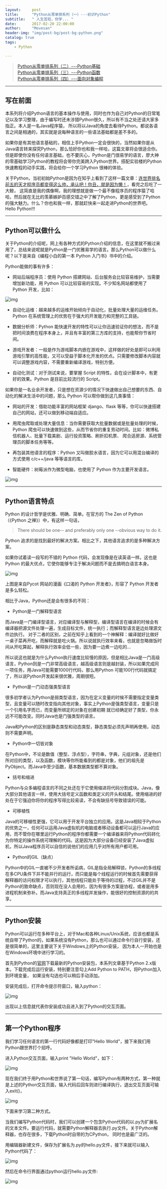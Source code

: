 ```yaml
---
layout:     post
title:      "Python从零单排系列（一）---初识Python"
subtitle:   " 人生苦短，你学... "
date:       2017-02-20 22:00:00
author:     "Movesan"
header-img: "img/post-bg/post-bg-python.png"
catalog: true
tags:
    - Python

---
```


>[Python从零单排系列（二）---Python基础](http://movesan.me/2017/02/22/python-b/)<br>
>[Python从零单排系列（三）---Python函数](http://movesan.me/2017/02/27/python-c/)<br>
>[Python从零单排系列（四）---面向对象编程](http://movesan.me/2017/03/01/python-d/)<br>

---

## 写在前面

本系列将介绍Python语言的基本操作与使用，同时也作为自己对Python的日常笔记以及学习整理，由于编写时还未涉猎Python很久，所以有不当之处还请大家多指正。本人是一名Java程序猿，
所以将以Java的角度去看待Python。都说各语言之间是相通的，其实就是说每种语言的一些语法基础都是差不多的。

如果你是有其他语言基础的，相信上手Python一定会很快的，当然如果你是从Java语言转来探究Python，那么恰好你也和我一样哈，这篇文章将会很适合你。
但是即使你没有任何语言基础，也不要灰心，Python是门很易学的语言，廖大神的零基础学习Python的教程将会带你完美跨入Python世界。搭配实验楼的Python快速教程的动手实践，将会给你一个学习Python
很棒的体验。

关于Python，当初初始Python是因为在知乎上看到了这样一篇文章：[连世界排名前五的天才程序员都变得这么帅，承认吧！你丑，就是因为懒！](https://zhuanlan.zhihu.com/p/20346580)，看完之后吃了一大鲸，
这简直是我的偶像啊，我的理想就是做一个最不像程序员的程序猿了哈哈，然后就在无比的羡慕嫉妒百感交错之中了解了Python，更是感受到了Python的强大魅力。什么？你也和我一样，那就赶快来一起走进Python的世界吧。
Hello Python!!!

---

## Python可以做什么

关于Python的介绍呢，网上有各种方式的Python介绍的信息，在这里就不搬过来用了，总结来说呢就是Python是一门优雅易学的语言。那么Python可以做什么呢？以下是来自《编程小白的第一本 Python 入门书》书中的介绍。

Python能做的事有许多：

* 网站后端程序员：使用 Python 搭建网站、后台服务会比较容易维护，当需要增加新功能，用 Python 可以比较容易的实现。不少知名网站都使用了 Python 开发，比如：

![img](/img/post-in/post-python-1.png)

* 自动化运维：越来越多的运维开始倾向于自动化，批量处理大量的运维任务。 Python 在系统管理上的优势在于强大的开发能力和完整的工具链。

* 数据分析师：Python 能快速开发的特性可以让你迅速验证你的想法，而不是把时间浪费在程序本身上，并且有丰富的第三方库的支持，也能帮你节省时间。

* 游戏开发者：一般是作为游戏脚本内嵌在游戏中，这样做的好处是即可以利用游戏引擎的高性能，又可以受益于脚本化开发的优点。只需要修改脚本内容就可以调整游戏内容，不需要重新编译游戏，特别方便。

* 自动化测试：对于测试来说，要掌握 Script 的特性，会在设计脚本中，有更好的效果。Python 是目前比较流行的 Script。

如果你是一名业余开发者，只是想在资源少的情况下快速做出自己想要的东西、自动化的解决生活中的问题，那么 Python 可以帮你做到这几类事情：

* 网站的开发：借助功能丰富的网站框架 django、flask 等等，你可以快速搭建自己的网站，还可以做到移动端自适应。

* 用爬虫爬取或处理大量信息：当你需要获取大批量数据或是批量处理的时候，Python 爬虫可以快速做到这些，从而节省你的重复劳动时间。比如：微博私信机器人、批量下载美剧、运行投资策略、刷折扣机票、
爬合适房源、系统管理员的脚本任务等等。

* 再包装其他语言的程序：Python 又叫做胶水语言，因为它可以用混台编译的方式使用 c/c++/java 等等语言的库。

* 智能硬件：树莓派作为微型电脑，也使用了 Python 作为主要开发语言。

![img](/img/post-in/post-python-2.png)

---

## Python语言特点

Python 的设计哲学是优雅、明确、简单。在官方的 The Zen of Python（《Python 之禅》）中，有这样一句话，

>There should be one-- and preferably only one --obvious way to do it.

Python 追求的是找到最好的解决方案。相比之下，其他语言追求的是多种解决方案。

如果你试着读一段写的不错的 Python 代码，会发现像是在读英语一样。这也是 Python 的最大优点，它使你能够专注于解决问题而不是去搞明白语言本身。

![img](/img/post-in/post-python-3.png)

上图是来自Pycot 网站的漫画《口渴的 Python 开发者》，形容了 Python 开发者是多么轻松。

相比于Java，Python还是会有很多的不同：

* Python是一门解释型语言

而Java是一门编译型语言，对应编译型与解释型，编译型语言在编译的时候会有编译器把源文件处理一遍，生成目标文件，统一执行；而解释型语言是边处理源文件边执行。
对于二者的区别，之前在知乎上看到的一个神解释：编译就好比做好一桌子菜再开吃，而解释就是吃火锅。所以说就执行效率来看，也就是忽略做饭时间从开吃算起，解释执行效率会低一些，因为要一边煮一边吃的...

所以说这也就是为什么Python执行速度比较慢的原因，但是相比Java是一门高级语言，Python则是一门非常高级语言，越高级语言则是越封装，所以如果完成同一项任务，用Java可能需要1000行代码，那么用Python
可能100行代码就搞定了，所以说Python开发起来很优雅，周期很短。

* Python是一门动态强类型语言

很多初学者认为Python是弱类型语言，因为在定义变量的时候不需要指定变量类型，且变量可以随时改变指向其他对象，事实上Python是强类型语言，变量只是一个引用名字而已，而变量所绑定的对象在创建初期
就已经确定好了类型，你永远不可能改变。同时Java也是门强类型的语言。

Java和Python的区别是静态类型和动态类型，静态类型必须先声明再使用，动态则不需要声明。

* Python中一切皆对象

在Python中，不论是数值（整型、浮点型），字符串，字典，元组对象，还是他们所对应的类型，以及函数，模块等你所能看到的都是对象，他们的祖先是PyObject。而Java中至少函数，基本数据类型都不算对象。

* 括号和缩进

Python与众多编程语言的不同之处还在于它使用缩进将代码分割成块。Java，像大部分其他语言一样，使用大括号定义函数和类定义的开头和结尾。使用缩进的好处在于它强迫你将你的程序写得比较易读，不会有缺括号导致错误的可能。

* 可移植性

Java的可移植性更强，它可以用于开发平台独立的应用。这是Java相较于Python的优势之一，任何可以运用Java虚拟机的电脑或者移动设备都可以运行Java的应用，而不管你在哪里运行Python的程序你都需要一个编译器来将Python代码转化为你特定的操作系统可理解的代码。这是因为大部分设备已经安装了Java虚拟机，所以Java程序员可以自信的说他们的应用几乎对所有用户都可用。

* Python的GIL（缺点）

Python中的GIL一直被不少开发者所诟病，GIL是指全局解释锁，Python的多线程在多CPU条件下并不能并行的运行，而只能是每个线程运行的时候首先需要获得解释器的访问权限才可以执行，其他线程只能处于等待的过程，不过GIL并不是Python的致命缺点，否则现在没人会用的，因为有很多方案是协程，或者是用多进程机制来弥补。而Java支持真正的多线程并发操作，能很好的控制资源的的共享。

---

## Python安装

Python可以运行在多种平台上，对于Mac和各种Linux/Unix系统，应该也都是系统自带了Python的，如果系统没有Python，那么也可以通过命令行自行安装，还是很简单的，这里主要说下关于Windows上的Python安装，
因为本人一开始也是在Windows环境中进行学习的。

首先到Python的[官网](https://www.python.org/)下载最新的Python安装包，本系列文章基于Python 2.x版本。下载完成后运行安装，特别要注意勾上Add Python to PATH，将Python加入到环境变量，
如果没有勾选也可以稍后手动添加。

安装完成后，打开命令提示符窗口，输入python：

![img](/img/post-in/post-python-4.png)

出现以上信息就代表你安装成功且进入到了Python的交互页面。

---

## 第一个Python程序

我们学习任何语言的第一行代码好像都是打印"Hello World"，接下来我们用Python跟世界打个招呼。

进入Python交互页面，输入print "Hello World"，如下：

![img](/img/post-in/post-python-5.png)

现在我们终于用Python和世界说了第一句话，编写Python有两种方式，第一种就是上述的Python交互页面，输入代码后回车则进行编译执行，退出交互页面可输入exit()，

![img](/img/post-in/post-python-6.png)

下面来学习第二种方式。

当我们编写Python代码时，我们可以创建一个包含Python代码的以.py为扩展名的文本文件。要运行代码，就需要Python解释器去执行.py文件。关于Python解释器，也存在很多，下载Python时自带的为CPython，
同时也是最广泛的。

用编辑器新建文件，保存为扩展名为.py的hello.py文件，接下来就可以输入Python代码了：

![img](/img/post-in/post-python-7.png)

然后在命令行界面通过python运行hello.py文件:

![img](/img/post-in/post-python-8.png)
